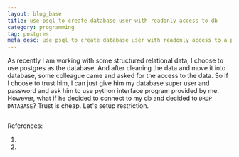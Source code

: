 ```yaml
---
layout: blog_base
title: use psql to create database user with readonly access to db
category: programming
tag: postgres
meta_desc: use psql to create database user with readonly access to a postgres database
---
```


As recently I am working with some structured relational data, I choose to use postgres as the database. And after cleaning the data and move it into database, some colleague came and asked for the access to the data. So if I choose to trust him, I can just give him my database super user and password and ask him to use python interface program provided by me. However, what if he decided to connect to my db and decided to `DROP DATABASE`? Trust is cheap. Let's setup restriction.

~~~bash
~~~

References:
1. []()
2. []()
